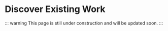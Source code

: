 # Discover Existing Work

::: warning
This page is still under construction and will be updated soon.
:::
